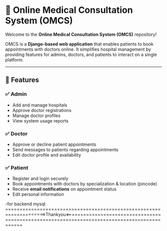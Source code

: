 # 🏥 Online Medical Consultation System (OMCS)

Welcome to the **Online Medical Consultation System (OMCS)** repository!

OMCS is a **Django-based web application** that enables patients to book appointments with doctors online. 
It simplifies hospital management by providing features for admins, doctors, and patients to interact on a single platform.

---

## 📌 Features

### ✅ **Admin**
- Add and manage hospitals
- Approve doctor registrations
- Manage doctor profiles
- View system usage reports

### ✅ **Doctor**
- Approve or decline patient appointments
- Send messages to patients regarding appointments
- Edit doctor profile and availability

### ✅ **Patient**
- Register and login securely
- Book appointments with doctors by specialization & location (pincode)
- Receive **email notifications** on appointment status
- Edit personal information

-for backend mysql
====================================================================>Thankyou<=============================================================================================
